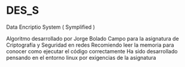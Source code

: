 # DES_S
Data Encriptio System ( Symplified )

Algoritmo desarrollado por Jorge Bolado Campo para la asignatura de Criptografía y Seguridad en redes
Recomiendo leer la memoria para conocer como ejecutar el código correctamente
Ha sido desarrollado pensando en el entorno linux por exigencias de la asignatura 

                
